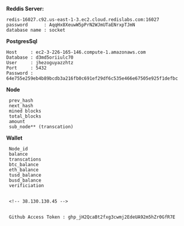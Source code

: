 **Reddis Server:**

    redis-16027.c92.us-east-1-3.ec2.cloud.redislabs.com:16027
    password      : AqqHx8XeuwW5pPrN2WJmUTaENrxpTJmN
    database name : socket  

**PostgresSql**

    Host     : ec2-3-226-165-146.compute-1.amazonaws.com
    Database : d3md5oriiulc70
    User     : jhezoguyazzhtz
    Port     : 5432
    Password : 64e755e259eb4b89bcdb3a216fb0c691ef29df6c535e466e67505e925f1defbc

    
    
**Node**

     prev_hash
     next_hash
     mined blocks
     total_blocks
     amount
     sub_node** (transcation)
    
**Wallet**

     Node_id
     balance
     transcations
     btc_balance
     eth_balance
     tusd_balance
     busd_balance
     verificiation


     <!-- 38.130.130.45 -->


     Github Access Token : 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
